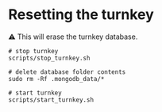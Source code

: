 # Resetting the turnkey

:warning: This will erase the turnkey database.

```
# stop turnkey
scripts/stop_turnkey.sh 

# delete database folder contents
sudo rm -Rf .mongodb_data/*

# start turnkey
scripts/start_turnkey.sh
```
